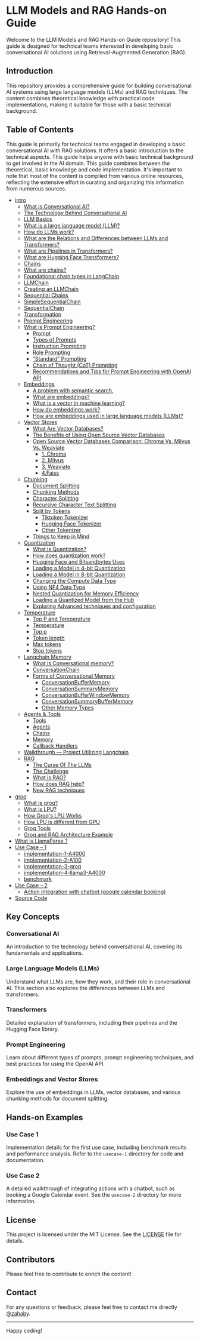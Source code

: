 # LLM Models and RAG Hands-on Guide

Welcome to the LLM Models and RAG Hands-on Guide repository! This guide is designed for technical teams interested in developing basic conversational AI solutions using Retrieval-Augmented Generation (RAG).

## Introduction

This repository provides a comprehensive guide for building conversational AI systems using large language models (LLMs) and RAG techniques. The content combines theoretical knowledge with practical code implementations, making it suitable for those with a basic technical background.



## Table of Contents

This guide is primarily for technical teams engaged in developing a basic conversational AI with RAG solutions. It offers a basic introduction to the technical aspects.
This guide helps anyone with basic technical background to get involved in the AI domain.
This guide combines between the theoretical, basic knowledge and code implementation.
It's important to note that most of the content is compiled from various online resources, reflecting the extensive effort in
curating and organizing this information from numerous sources.

- [intro](https://github.com/zahaby/intro-llm-rag/blob/main/intro.md)
  - [What is Conversational AI?](https://github.com/zahaby/intro-llm-rag/blob/main/intro.md#what-is-conversational-ai)
  - [The Technology Behind Conversational AI](https://github.com/zahaby/intro-llm-rag/blob/main/intro.md#the-technology-behind-conversational-ai)
  - [LLM Basics](https://github.com/zahaby/intro-llm-rag/blob/main/main-aspects/llm-basics.md)
  - [What is a large language model (LLM)? ](https://github.com/zahaby/intro-llm-rag/blob/main/main-aspects/llm-basics.md#what-is-a-large-language-model-llm)
  - [How do LLMs work? ](https://github.com/zahaby/intro-llm-rag/blob/main/main-aspects/llm-basics.md#how-do-llms-work)
  - [What are the Relations and Differences between LLMs and Transformers?](https://github.com/zahaby/intro-llm-rag/blob/main/main-aspects/llm-basics.md#what-are-the-relations-and-differences-between-llms-and-transformers)
  - [What are Pipelines in Transformers? ](https://github.com/zahaby/intro-llm-rag/blob/main/main-aspects/llm-basics.md#what-are-pipelines-in-transformers)
  - [What are Hugging Face Transformers?](https://github.com/zahaby/intro-llm-rag/blob/main/main-aspects/llm-basics.md#what-are-pipelines-in-transformers)
  - [Chains](https://github.com/zahaby/intro-llm-rag/blob/main/main-aspects/chains.md)
  - [What are chains?](https://github.com/zahaby/intro-llm-rag/blob/main/main-aspects/chains.md#what-are-chains)
  - [Foundational chain types in LangChain ](https://github.com/zahaby/intro-llm-rag/blob/main/main-aspects/chains.md#foundational-chain-types-in-langchain)
  - [LLMChain ](https://github.com/zahaby/intro-llm-rag/blob/main/main-aspects/chains.md#llmchain)
  - [Creating an LLMChain](https://github.com/zahaby/intro-llm-rag/blob/main/main-aspects/chains.md#creating-an-llmchain)
  - [Sequential Chains ](https://github.com/zahaby/intro-llm-rag/blob/main/main-aspects/chains.md#equential-chains)
  - [SimpleSequentialChain](https://github.com/zahaby/intro-llm-rag/blob/main/main-aspects/chains.md#simplesequentialchain)
  - [SequentialChain](https://github.com/zahaby/intro-llm-rag/blob/main/main-aspects/chains.md#sequentialchain)
  - [Transformation ](https://github.com/zahaby/intro-llm-rag/blob/main/main-aspects/chains.md#transformation)
  - [Prompt Engineering](https://github.com/zahaby/intro-llm-rag/blob/main/main-aspects/prompt-engineering.md)
  - [What is Prompt Engineering? ](https://github.com/zahaby/intro-llm-rag/blob/main/main-aspects/prompt-engineering.md#what-is-prompt-engineering)
    - [Prompt](https://github.com/zahaby/intro-llm-rag/blob/main/main-aspects/prompt-engineering.md#prompt)
    - [Types of Prompts ](https://github.com/zahaby/intro-llm-rag/blob/main/main-aspects/prompt-engineering.md#types-of-prompts)
    - [Instruction Prompting ](https://github.com/zahaby/intro-llm-rag/blob/main/main-aspects/prompt-engineering.md#instruction-prompting)
    - [Role Prompting ](https://github.com/zahaby/intro-llm-rag/blob/main/main-aspects/prompt-engineering.md#role-prompting)
    - [“Standard” Prompting ](https://github.com/zahaby/intro-llm-rag/blob/main/main-aspects/prompt-engineering.md#standard-prompting)
    - [Chain of Thought (CoT) Prompting](https://github.com/zahaby/intro-llm-rag/blob/main/main-aspects/prompt-engineering.md#chain-of-thought-cot-prompting)
    - [Recommendations and Tips for Prompt Engineering with OpenAI API](https://github.com/zahaby/intro-llm-rag/blob/main/main-aspects/prompt-engineering.md#recommendations-and-tips-for-prompt-engineering-with-openai-api)
  - [Embeddings](https://github.com/zahaby/intro-llm-rag/blob/main/main-aspects/embeddings.md)
    - [A problem with semantic search.](https://github.com/zahaby/intro-llm-rag/blob/main/main-aspects/embeddings.md#a-problem-with-semantic-search)
    - [What are embeddings? ](https://github.com/zahaby/intro-llm-rag/blob/main/main-aspects/embeddings.md#what-are-embeddings)
    - [What is a vector in machine learning?](https://github.com/zahaby/intro-llm-rag/blob/main/main-aspects/embeddings.md#what-is-a-vector-in-machine-learning)
    - [How do embeddings work?](https://github.com/zahaby/intro-llm-rag/blob/main/main-aspects/embeddings.md#how-do-embeddings-work)
    - [How are embeddings used in large language models (LLMs)?](https://github.com/zahaby/intro-llm-rag/blob/main/main-aspects/embeddings.md#how-are-embeddings-used-in-large-language-models-llms)
  - [Vector Stores](https://github.com/zahaby/intro-llm-rag/blob/main/main-aspects/vectorstores.md)
    - [What Are Vector Databases? ](https://github.com/zahaby/intro-llm-rag/blob/main/main-aspects/vectorstores.md#what-are-vector-databases)
    - [The Benefits of Using Open Source Vector Databases](https://github.com/zahaby/intro-llm-rag/blob/main/main-aspects/vectorstores.md#the-benefits-of-using-open-source-vector-databases)
    - [Open Source Vector Databases Comparison: Chroma Vs. Milvus Vs. Weaviate](https://github.com/zahaby/intro-llm-rag/blob/main/main-aspects/vectorstores.md#open-source-vector-databases-comparison-chroma-vs-milvus-vs-weaviate)
      - [1. Chroma ](https://github.com/zahaby/intro-llm-rag/blob/main/main-aspects/vectorstores.md#1-chroma)
      - [2. Milvus](https://github.com/zahaby/intro-llm-rag/blob/main/main-aspects/vectorstores.md#2-milvus)
      - [3. Weaviate](https://github.com/zahaby/intro-llm-rag/blob/main/main-aspects/vectorstores.md#3-weaviate)
      - [4.Faiss](https://github.com/zahaby/intro-llm-rag/blob/main/main-aspects/vectorstores.md#4faiss)
  - [Chunking](https://github.com/zahaby/intro-llm-rag/blob/main/main-aspects/chunking.md)
    - [Document Splitting](https://github.com/zahaby/intro-llm-rag/blob/main/main-aspects/chunking.md#document-splitting)
    - [Chunking Methods ](https://github.com/zahaby/intro-llm-rag/blob/main/main-aspects/chunking.md#chunking-strategies)
    - [Character Splitting ](https://github.com/zahaby/intro-llm-rag/blob/main/main-aspects/chunking.md#character-splitting)
    - [Recursive Character Text Splitting ](https://github.com/zahaby/intro-llm-rag/blob/main/main-aspects/chunking.md#recursive-character-text-splitting)
    - [Split by Tokens](https://github.com/zahaby/intro-llm-rag/blob/main/main-aspects/chunking.md#split-by-tokens)
      - [Tiktoken Tokenizer ](https://github.com/zahaby/intro-llm-rag/blob/main/main-aspects/chunking.md#tiktoken-tokenizer)
      - [Hugging Face Tokenizer](https://github.com/zahaby/intro-llm-rag/blob/main/main-aspects/chunking.md#hugging-face-tokenizer)
      - [Other Tokenizer](https://github.com/zahaby/intro-llm-rag/blob/main/main-aspects/chunking.md#other-tokenizer)
    - [Things to Keep in Mind](https://github.com/zahaby/intro-llm-rag/blob/main/main-aspects/chunking.md#things-to-keep-in-mind)
  - [Quantization ](https://github.com/zahaby/intro-llm-rag/blob/main/main-aspects/quantization.md)
    - [What is Quantization?](https://github.com/zahaby/intro-llm-rag/blob/main/main-aspects/quantization.md#what-is-quantization)
    - [How does quantization work?](https://github.com/zahaby/intro-llm-rag/blob/main/main-aspects/quantization.md#how-does-quantization-work)
    - [Hugging Face and Bitsandbytes Uses](https://github.com/zahaby/intro-llm-rag/blob/main/main-aspects/quantization.md#hugging-face-and-bitsandbytes-uses)
    - [Loading a Model in 4-bit Quantization](https://github.com/zahaby/intro-llm-rag/blob/main/main-aspects/quantization.md#loading-a-model-in-4-bit-quantization)
    - [Loading a Model in 8-bit Quantization](https://github.com/zahaby/intro-llm-rag/blob/main/main-aspects/quantization.md#loading-a-model-in-8-bit-quantization)
    - [Changing the Compute Data Type ](https://github.com/zahaby/intro-llm-rag/blob/main/main-aspects/quantization.md#changing-the-compute-data-type)
    - [Using NF4 Data Type ](https://github.com/zahaby/intro-llm-rag/blob/main/main-aspects/quantization.md#using-nf4-data-type)
    - [Nested Quantization for Memory Efficiency ](https://github.com/zahaby/intro-llm-rag/blob/main/main-aspects/quantization.md#nested-quantization-for-memory-efficiency)
    - [Loading a Quantized Model from the Hub ](https://github.com/zahaby/intro-llm-rag/blob/main/main-aspects/quantization.md#loading-a-quantized-model-from-the-hub)
    - [Exploring Advanced techniques and configuration](https://github.com/zahaby/intro-llm-rag/blob/main/main-aspects/quantization.md#exploring-advanced-techniques-and-configuration)
  - [Temperature   ](https://github.com/zahaby/intro-llm-rag/blob/main/main-aspects/temprature.md)
    - [Top P and Temperature   ](https://github.com/zahaby/intro-llm-rag/blob/main/main-aspects/temprature.md#top-p-and-temperature)
    - [Temperature   ](https://github.com/zahaby/intro-llm-rag/blob/main/main-aspects/temprature.md#temperature)
    - [Top p  ](https://github.com/zahaby/intro-llm-rag/blob/main/main-aspects/temprature.md#top-p)
    - [Token length  ](https://github.com/zahaby/intro-llm-rag/blob/main/main-aspects/temprature.md#token-length)
    - [Max tokens  ](https://github.com/zahaby/intro-llm-rag/blob/main/main-aspects/temprature.md#max-tokens)
    - [Stop tokens  ](https://github.com/zahaby/intro-llm-rag/blob/main/main-aspects/temprature.md#stop-tokens)
  - [Langchain Memory  ](https://github.com/zahaby/intro-llm-rag/blob/main/main-aspects/langchain-memory.md)
    - [What is Conversational memory?  ](https://github.com/zahaby/intro-llm-rag/blob/main/main-aspects/langchain-memory.md#what-is-conversational-memory)
    - [ConversationChain  ](https://github.com/zahaby/intro-llm-rag/blob/main/main-aspects/langchain-memory.md#conversationchain)
    - [Forms of Conversational Memory   ](https://github.com/zahaby/intro-llm-rag/blob/main/main-aspects/langchain-memory.md#forms-of-conversational-memory)
      - [ConversationBufferMemory  ](https://github.com/zahaby/intro-llm-rag/blob/main/main-aspects/langchain-memory.md#conversationbuffermemory)
      - [ConversationSummaryMemory   ](https://github.com/zahaby/intro-llm-rag/blob/main/main-aspects/langchain-memory.md#conversationsummarymemory)
      - [ConversationBufferWindowMemory  ](https://github.com/zahaby/intro-llm-rag/blob/main/main-aspects/langchain-memory.md#conversationbufferwindowmemory)
      - [ConversationSummaryBufferMemory  ](https://github.com/zahaby/intro-llm-rag/blob/main/main-aspects/langchain-memory.md#conversationsummarybuffermemory)
      - [Other Memory Types   ](https://github.com/zahaby/intro-llm-rag/blob/main/main-aspects/langchain-memory.md#other-memory-types)
  - [Agents & Tools  ](https://github.com/zahaby/intro-llm-rag/blob/main/main-aspects/agents-tools.md)
    - [Tools  ](https://github.com/zahaby/intro-llm-rag/blob/main/main-aspects/agents-tools.md#tools)
    - [Agents  ](https://github.com/zahaby/intro-llm-rag/blob/main/main-aspects/agents-tools.md#agents)
    - [Chains  ](https://github.com/zahaby/intro-llm-rag/blob/main/main-aspects/agents-tools.md#chains)
    - [Memory   ](https://github.com/zahaby/intro-llm-rag/blob/main/main-aspects/agents-tools.md#memory)
    - [Callback Handlers ](https://github.com/zahaby/intro-llm-rag/blob/main/main-aspects/agents-tools.md#callback-handlers)
  - [Walkthrough — Project Utilizing Langchain  ](https://github.com/zahaby/intro-llm-rag/blob/main/main-aspects/agents-tools.md#walkthrough--project-utilizing-langchain)
  - [RAG  ](https://github.com/zahaby/intro-llm-rag/blob/main/main-aspects/rag.md)
    - [The Curse Of The LLMs   ](https://github.com/zahaby/intro-llm-rag/blob/main/main-aspects/rag.md#the-curse-of-the-llms)
    - [The Challenge ](https://github.com/zahaby/intro-llm-rag/blob/main/main-aspects/rag.md#the-challenge)
    - [What is RAG?  ](https://github.com/zahaby/intro-llm-rag/blob/main/main-aspects/rag.md#what-is-rag)
    - [How does RAG help?  ](https://github.com/zahaby/intro-llm-rag/blob/main/main-aspects/rag.md#how-does-rag-help)
    - [New RAG techniques   ](https://github.com/zahaby/intro-llm-rag/blob/main/main-aspects/rag.md#%F0%9D%97%A1%F0%9D%97%98%F0%9D%97%AA-%F0%9D%97%A5%F0%9D%97%94%F0%9D%97%9A-%F0%9D%98%81%F0%9D%97%B2%F0%9D%97%B0%F0%9D%97%B5%F0%9D%97%BB%F0%9D%97%B6%F0%9D%97%BE%F0%9D%98%82%F0%9D%97%B2%F0%9D%98%80--)
- [groq  ](https://github.com/zahaby/intro-llm-rag/blob/main/groq/groq.md)
  - [What is groq?   ](https://github.com/zahaby/intro-llm-rag/blob/main/groq/groq.md)
  - [What is LPU?  ](https://github.com/zahaby/intro-llm-rag/blob/main/groq/lpu.md#what-is-lpu)
  - [How Groq's LPU Works  ](https://github.com/zahaby/intro-llm-rag/blob/main/groq/lpu.md#how-groqs-lpu-works)
  - [How LPU is different from GPU   ](https://github.com/zahaby/intro-llm-rag/blob/main/groq/lpu.md#how-lpu-is-different-from-gpu)
  - [Groq Tools   ](https://github.com/zahaby/intro-llm-rag/blob/main/groq/groq-tools.md)
  - [Groq and RAG Architecture Example   ](https://github.com/zahaby/intro-llm-rag/blob/main/groq/groq-rag.md)
- [What is LlamaParse ?  ](https://github.com/zahaby/intro-llm-rag/blob/main/llama-parsing/llama-parser.md)
- [Use Case – 1   ](https://github.com/zahaby/intro-llm-rag/blob/main/usecase-1/implementation-1-A4000.md)
  - [implementation-1-A4000   ](https://github.com/zahaby/intro-llm-rag/blob/main/usecase-1/implementation-1-A4000.md#code-implementation)
  - [implementation-2-A100   ](https://github.com/zahaby/intro-llm-rag/blob/main/usecase-1/implementation-2-A100.md)
  - [implementation-3-groq  ](https://github.com/zahaby/intro-llm-rag/blob/main/usecase-1/implementation-3-groq.md)
  - [implementation-4-llama3-A4000  ](https://github.com/zahaby/intro-llm-rag/blob/main/usecase-1/implementation-4-llama3-A4000.md)
  - [benchmark](https://github.com/zahaby/intro-llm-rag/blob/main/usecase-1/benchmark.md)
- [Use Case – 2   ](https://github.com/zahaby/intro-llm-rag/blob/main/usecase-2/google-calendar.md)
  - [Action integration with chatbot (google calendar booking)  ](https://github.com/zahaby/intro-llm-rag/blob/main/usecase-2/google-calendar.md#code-implementation)
- [Source Code  ](https://github.com/zahaby/intro-llm-rag/tree/main/sourcecode)


## Key Concepts

### Conversational AI

An introduction to the technology behind conversational AI, covering its fundamentals and applications.

### Large Language Models (LLMs)

Understand what LLMs are, how they work, and their role in conversational AI. This section also explores the differences between LLMs and transformers.

### Transformers

Detailed explanation of transformers, including their pipelines and the Hugging Face library.

### Prompt Engineering

Learn about different types of prompts, prompt engineering techniques, and best practices for using the OpenAI API.

### Embeddings and Vector Stores

Explore the use of embeddings in LLMs, vector databases, and various chunking methods for document splitting.

## Hands-on Examples

### Use Case 1

Implementation details for the first use case, including benchmark results and performance analysis. Refer to the `usecase-1` directory for code and documentation.

### Use Case 2

A detailed walkthrough of integrating actions with a chatbot, such as booking a Google Calendar event. See the `usecase-2` directory for more information.


## License

This project is licensed under the MIT License. See the [LICENSE](LICENSE.md) file for details.

## Contributors

Please feel free to contribute to enrich the content! 

## Contact

For any questions or feedback, please feel free to contact me directly @[zahaby](https://www.linkedin.com/in/zahaby/).

---

Happy coding!
